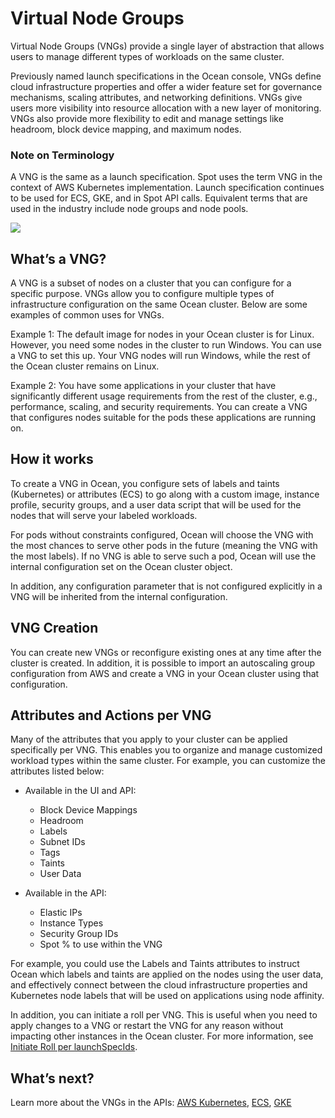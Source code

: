 # Virtual Node Groups

Virtual Node Groups (VNGs) provide a single layer of abstraction that allows users to manage different types of workloads on the same cluster.

Previously named launch specifications in the Ocean console, VNGs define cloud infrastructure properties and offer a wider feature set for governance mechanisms, scaling attributes, and networking definitions. VNGs give users more visibility into resource allocation with a new layer of monitoring. VNGs also provide more flexibility to edit and manage settings like headroom, block device mapping, and maximum nodes.

### Note on Terminology

A VNG is the same as a launch specification. Spot uses the term VNG in the context of AWS Kubernetes implementation. Launch specification continues to be used for ECS, GKE, and in Spot API calls. Equivalent terms that are used in the industry include node groups and node pools.

<img src="/ocean/_media/features-vngs-01.png" />

## What’s a VNG?

A VNG is a subset of nodes on a cluster that you can configure for a specific purpose. VNGs allow you to configure multiple types of infrastructure configuration on the same Ocean cluster. Below are some examples of common uses for VNGs.

Example 1: The default image for nodes in your Ocean cluster is for Linux. However, you need some nodes in the cluster to run Windows. You can use a VNG to set this up. Your VNG nodes will run Windows, while the rest of the Ocean cluster remains on Linux.

Example 2: You have some applications in your cluster that have significantly different usage requirements from the rest of the cluster, e.g., performance, scaling, and security requirements. You can create a VNG that configures nodes suitable for the pods these applications are running on.

## How it works

To create a VNG in Ocean, you configure sets of labels and taints (Kubernetes) or attributes (ECS) to go along with a custom image, instance profile, security groups, and a user data script that will be used for the nodes that will serve your labeled workloads.

For pods without constraints configured, Ocean will choose the VNG with the most chances to serve other pods in the future (meaning the VNG with the most labels). If no VNG is able to serve such a pod, Ocean will use the internal configuration set on the Ocean cluster object.

In addition, any configuration parameter that is not configured explicitly in a VNG will be inherited from the internal configuration.

## VNG Creation

You can create new VNGs or reconfigure existing ones at any time after the cluster is created. In addition, it is possible to import an autoscaling group configuration from AWS and create a VNG in your Ocean cluster using that configuration.

## Attributes and Actions per VNG

Many of the attributes that you apply to your cluster can be applied specifically per VNG. This enables you to organize and manage customized workload types within the same cluster. For example, you can customize the attributes listed below:

- Available in the UI and API:
  - Block Device Mappings
  - Headroom
  - Labels
  - Subnet IDs
  - Tags
  - Taints
  - User Data

- Available in the API:
  - Elastic IPs
  - Instance Types
  - Security Group IDs
  - Spot % to use within the VNG

For example, you could use the Labels and Taints attributes to instruct Ocean which labels and taints are applied on the nodes using the user data, and effectively connect between the cloud infrastructure properties and Kubernetes node labels that will be used on applications using node affinity.

In addition, you can initiate a roll per VNG. This is useful when you need to apply changes to a VNG or restart the VNG for any reason without impacting other instances in the Ocean cluster. For more information, see [Initiate Roll per launchSpecIds](https://docs.spot.io/api/#operation/oceanAwsRollInit).

## What’s next?

Learn more about the VNGs in the APIs: [AWS Kubernetes](https://docs.spot.io/api/#operation/OceanAWSClusterCreate), [ECS](https://docs.spot.io/api/#operation/OceanECSClusterCreate), [GKE](https://docs.spot.io/api/#operation/OceanGKEClusterCreate)
